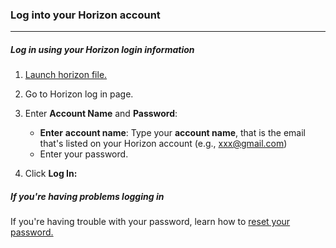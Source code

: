### Log into your Horizon account
__________________________________
##### Log in using your Horizon login information

1. [Launch horizon file.](Launching%20Horizon%20File.md)

2. Go to Horizon log in page.

3. Enter **Account Name** and **Password**:

    - **Enter** **account name**: Type your **account name**, that is the email that's listed on your Horizon account (e.g., xxx@gmail.com) 
    - Enter your password. 

4. Click **Log In:**
##### If you're having problems logging in

If you're having trouble with your password, learn how to  [reset your password.](Resetting%20Your%20Password.md)

